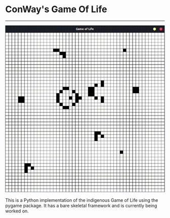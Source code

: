 # ConWay's Game Of Life
---

![game_screencast](./assets/game_cast.gif)

This is a Python implementation of the indigenous Game of Life using the pygame package. It has a bare skeletal framework and is currently being worked on.